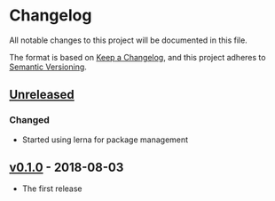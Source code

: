 # Changelog
All notable changes to this project will be documented in this file.

The format is based on [Keep a Changelog](https://keepachangelog.com/en/1.0.0/),
and this project adheres to [Semantic Versioning](https://semver.org/spec/v2.0.0.html).

## [Unreleased]

### Changed

- Started using lerna for package management

## [v0.1.0] - 2018-08-03

- The first release

[Unreleased]: https://github.com/developmentseed/scoreboard/compare/v0.1.0...HEAD
[v0.1.0]: https://github.com/developmentseed/scoreboard/compare/d4fc54a...v0.1.0
